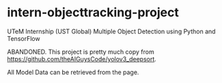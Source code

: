 # intern-objecttracking-project
UTeM Internship (UST Global) Multiple Object Detection using Python and TensorFlow 

ABANDONED. This project is pretty much copy from https://github.com/theAIGuysCode/yolov3_deepsort.

All Model Data can be retrieved from the page.
